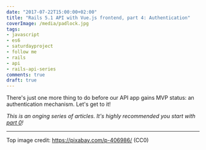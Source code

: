 ```yaml
---
date: "2017-07-22T15:00:00+02:00"
title: "Rails 5.1 API with Vue.js frontend, part 4: Authentication"
coverImage: /media/padlock.jpg
tags:
- javascript
- es6
- saturdayproject
- follow me
- rails
- api
- rails-api-series
comments: true
draft: true
---
```


There's just one more thing to do before our API app gains MVP status: an authentication mechanism. Let's get to it!

<!--more-->

_This is an onging series of articles. It's highly recommended you start with [part 0](/2017/07/rails-5.1-api-with-vue.js-frontend-part-0-stack-choices/)!_

---

Top image credit: https://pixabay.com/p-406986/ (CC0)
